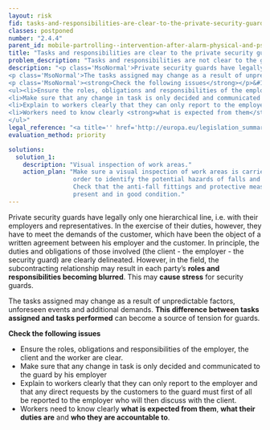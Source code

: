 ```yaml
---
layout: risk
fid: tasks-and-responsibilities-are-clear-to-the-private-security-guards
classes: postponed
number: "2.4.4"
parent_id: mobile-partrolling--intervention-after-alarm-physical-and-psychosocial-workload
title: "Tasks and responsibilities are clear to the private security guards."
problem_description: "Tasks and responsibilities are not clear to the guards."
description: "<p class='MsoNormal'>Private security guards have legally only one hierarchical line, i.e. with their employers and representatives. In the exercise of their duties, however, they have to meet the demands of the customer, which have been the object of a written agreement between his employer and the customer. In principle, the duties and obligations of those involved (the client - the employer - the security guard) are clearly delineated. However, in the field, the subcontracting relationship may result in each party’s <strong>roles and responsibilities becoming blurred</strong>. This may <strong>cause stress</strong> for security guards. </p>&#13;
<p class='MsoNormal'>The tasks assigned may change as a result of unpredictable factors, unforeseen events and additional demands. <strong>This difference between tasks assigned and tasks performed</strong> can become a source of tension for guards.</p>&#13;
<p class='MsoNormal'><strong>Check the following issues</strong></p>&#13;
<ul><li>Ensure the roles, obligations and responsibilities of the employer, the client and the worker are clear. </li>&#13;
<li>Make sure that any change in task is only decided and communicated to the guard by his employer</li>&#13;
<li>Explain to workers clearly that they can only report to the employer and that any direct requests by the customers to the guard must first of all be reported to the employer who will then discuss with the client.</li>&#13;
<li>Workers need to know clearly <strong>what is expected from them</strong>, <strong>what their duties are</strong> and <strong>who they are accountable to</strong>.</li>&#13;
</ul>"
legal_reference: "<a title='' href='http://europa.eu/legislation_summaries/employment_and_social_policy/health_hygiene_safety_at_work/c11113_en.htm' rel='nofollow' target='_blank'>89/391/CEE Implementing measures to improve the health and safety of workers (framework directive).</a>"
evaluation_method: priority

solutions:
  solution_1:
    description: "Visual inspection of work areas."
    action_plan: "Make sure a visual inspection of work areas is carried out in
                  order to identify the potential hazards of falls and slips.
                  Check that the anti-fall fittings and protective measures are
                  present and in good condition."
---
```

Private security guards have legally only one hierarchical line, i.e. with
their employers and representatives. In the exercise of their duties, however,
they have to meet the demands of the customer, which have been the object of a
written agreement between his employer and the customer. In principle, the
duties and obligations of those involved (the client - the employer - the
security guard) are clearly delineated. However, in the field, the
subcontracting relationship may result in each party’s **roles and
responsibilities becoming blurred**. This may **cause stress** for security
guards.

The tasks assigned may change as a result of unpredictable factors, unforeseen
events and additional demands. **This difference between tasks assigned and
tasks performed** can become a source of tension for guards.

**Check the following issues**

  * Ensure the roles, obligations and responsibilities of the employer, the client and the worker are clear. 
  * Make sure that any change in task is only decided and communicated to the guard by his employer
  * Explain to workers clearly that they can only report to the employer and that any direct requests by the customers to the guard must first of all be reported to the employer who will then discuss with the client.
  * Workers need to know clearly **what is expected from them**, **what their duties are** and **who they are accountable to**.


